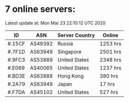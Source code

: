 # 7 online servers:

Latest update at: Mon Mar 23 22:10:12 UTC 2020

| ID | ASN | Server Country | Online |
| -- | --- | -------------- | ------ |
| #.15CF | AS49392 | Russia | 1253 hrs |
| #.7F1D | AS63949 | Singapore | 2501 hrs |
| #.9FC3 | AS53889 | United States | 2348 hrs |
| #.E069 | AS40065 | United States | 1237 hrs |
| #.BD3E | AS63888 | Hong Kong | 380 hrs |
| #.2A79 | AS63949 | Japan | 17 hrs |
| #.F7DA | AS45102 | United States | 527 hrs |

